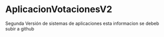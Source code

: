# AplicacionVotacionesV2
Segunda Versión de sistemas de aplicaciones 
esta informacion se debeb subir a github 
